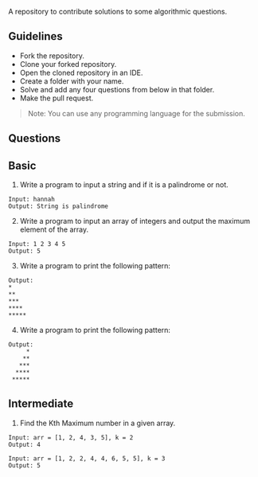
A repository to contribute solutions to some algorithmic questions.

## Guidelines

* Fork the repository.
* Clone your forked repository.
* Open the cloned repository in an IDE.
* Create a folder with your name.
* Solve and add any four questions from below in that folder.
* Make the pull request.

> Note: You can use any programming language for the submission.

## Questions

## Basic

1. Write a program to input a string and if it is a palindrome or not.

```
Input: hannah
Output: String is palindrome
```

2. Write a program to input an array of integers and output the maximum element of the array.

```
Input: 1 2 3 4 5
Output: 5
```
3. Write a program to print the following pattern:

```
Output:
*
**
***
****
*****
```

4. Write a program to print the following pattern:

```
Output:
     *
    **
   ***
  ****
 *****
```



## Intermediate 

1. Find the Kth Maximum number in a given array.
```
Input: arr = [1, 2, 4, 3, 5], k = 2
Output: 4

Input: arr = [1, 2, 2, 4, 4, 6, 5, 5], k = 3
Output: 5
```

